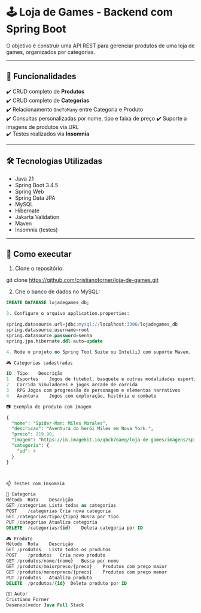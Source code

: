 # 🕹️ Loja de Games - Backend com Spring Boot

O objetivo é construir uma API REST para gerenciar produtos de uma loja de games, organizados por categorias.

---

## 🚀 Funcionalidades

✔️ CRUD completo de **Produtos**  
✔️ CRUD completo de **Categorias**  
✔️ Relacionamento `OneToMany` entre Categoria e Produto  
✔️ Consultas personalizadas por nome, tipo e faixa de preço
✔️ Suporte a imagens de produtos via URL   
✔️ Testes realizados via **Insomnia**

---

## 🛠️ Tecnologias Utilizadas

- Java 21
- Spring Boot 3.4.5
- Spring Web
- Spring Data JPA
- MySQL
- Hibernate
- Jakarta Validation
- Maven
- Insomnia (testes)

---

## 🔧 Como executar

1. Clone o repositório:

git clone https://github.com/cristianoforner/loja-de-games.git


2. Crie o banco de dados no MySQL:
```sql
CREATE DATABASE lojadegames_db;

3. Configure o arquivo application.properties:

spring.datasource.url=jdbc:mysql://localhost:3306/lojadegames_db
spring.datasource.username=root
spring.datasource.password=senha
spring.jpa.hibernate.ddl-auto=update

4. Rode o projeto no Spring Tool Suite ou IntelliJ com suporte Maven.

🎮 Categorias cadastradas

ID	Tipo	Descrição
1	Esportes	Jogos de futebol, basquete e outras modalidades esportivas
2	Corrida	Simuladores e jogos arcade de corrida
3	RPG	Jogos com progressão de personagem e elementos narrativos
4	Aventura	Jogos com exploração, história e combate

📷 Exemplo de produto com imagem

{
  "nome": "Spider-Man: Miles Morales",
  "descricao": "Aventura do herói Miles em Nova York.",
  "preco": 219.90,
  "imagem": "https://ik.imagekit.io/qbcb7oaeq/loja-de-games/imagens/spiderman.png?updatedAt=1747835389802",
  "categoria": {
    "id": 4
  }
}



📫 Testes com Insomnia

📁 Categoria
Método	Rota	Descrição
GET	/categorias	Lista todas as categorias
POST	/categorias	Cria nova categoria
GET	/categorias/tipo/{tipo}	Busca por tipo
PUT	/categorias	Atualiza categoria
DELETE	/categorias/{id}	Deleta categoria por ID

🎮 Produto
Método	Rota	Descrição
GET	/produtos	Lista todos os produtos
POST	/produtos	Cria novo produto
GET	/produtos/nome/{nome}	Busca por nome
GET	/produtos/maiorpreco/{preco}	Produtos com preço maior
GET	/produtos/menorpreco/{preco}	Produtos com preço menor
PUT	/produtos	Atualiza produto
DELETE	/produtos/{id}	Deleta produto por ID

👨‍💻 Autor
Cristiano Forner
Desenvolvedor Java Full Stack 

